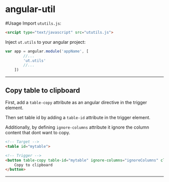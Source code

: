 # angular-util
#Usage
Import `ututils.js`:
```html
<srcipt type="text/javascript" src="ututils.js">
```
Inject `ut.utils` to your angular project:
```js
var app = angular.module('appName', [
        //...
        'ut.utils'
        //...
    ])
```
------
## Copy table to clipboard

First, add a `table-copy` attribute as an angular directive in the trigger element.

Then  set table id by adding a `table-id` attribute in the trigger element.

Additionally, by  defining `ignore-columns` attribute it ignore the column content that dont want to copy.

```html
<!-- Target -->
<table id="mytable">

<!-- Trigger -->
<button table-copy table-id="mytable" ignore-columns="ignoreColumns" class="btn" >
    Copy to clipboard
</button>
```
------
